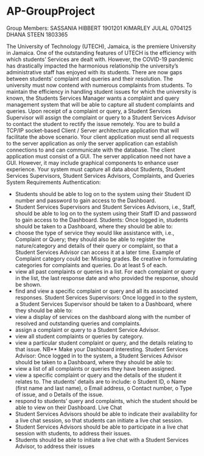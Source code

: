 # AP-GroupProject

Group Members:
SASSANIA HIBBERT 1901201
KIMARLEY JULAL 0704125
DHANA STEEN 1803365


The University of Technology (UTECH), Jamaica, is the premiere University in Jamaica. 
One of the outstanding features of UTECH is the efficiency with which students’ Services are 
dealt with. However, the COVID-19 pandemic has drastically impacted the harmonious 
relationship the university’s administrative staff has enjoyed with its students. There are 
now gaps between students’ complaint and queries and their resolution. The university must
now contend with numerous complaints from students. To maintain the efficiency in 
handling student issues for which the university is known, the Students Services Manager 
wants a complaint and query management system that will be able to capture all student
complaints and queries. Upon receipt of a complaint or query, a Student Services Supervisor
will assign the complaint or query to a Student Services Advisor to contact the student to 
rectify the issue remotely. 
You are to build a TCP/IP socket-based Client / Server architecture application that will 
facilitate the above scenario. Your client application must send all requests to the server 
application as only the server application can establish connections to and can 
communicate with the database. The client application must consist of a GUI. The server 
application need not have a GUI. However, it may include graphical components to enhance 
user experience. 
Your system must capture all data about Students, Student Services Supervisors, Student 
Services Advisors, Complaints, and Queries
System Requirements
Authentication:
- Students should be able to log on to the system using their Student ID number and 
password to gain access to the Dashboard.
- Student Services Supervisors and Student Services Advisors, i.e., Staff, should be 
able to log on to the system using their Staff ID and password to gain access to the 
Dashboard.
Students:
Once logged in, students should be taken to a Dashboard, where they should be able to:
- choose the type of service they would like assistance with, i.e., Complaint or Query; 
they should also be able to register the nature/category and details of their query or 
complaint, so that a Student Services Advisor can access it at a later time. Example 
of Complaint category could be: Missing grades. Be creative in formulating 
categories for complaints and queries. Do at least 5 of each. 
- view all past complaints or queries in a list. For each complaint or query in the list, 
the last response date and who provided the response, should be shown.
- find and view a specific complaint or query and all its associated responses.
Student Services Supervisors:
Once logged in to the system, a Student Services Supervisor should be taken to a 
Dashboard, where they should be able to:
- view a display of services on the dashboard along with the number of resolved and 
outstanding queries and complaints.
- assign a complaint or query to a Student Service Advisor.
- view all student complaints or queries by category.
- view a particular student complaint or query, and the details relating to that issue.
NB** Make your Dashboard interesting.
Student Services Advisor:
Once logged in to the system, a Student Services Advisor should be taken to a Dashboard, 
where they should be able to:
- view a list of all complaints or queries they have been assigned.
- view a specific complaint or query and the details of the student it relates to. The 
students’ details are to include:
o Student ID, 
o Name (first name and last name), 
o Email address, 
o Contact number, 
o Type of issue, and 
o Details of the issue.
- respond to students’ query and complaints, which the student should be able to 
view on their Dashboard.
Live Chat
- Student Services Advisors should be able to indicate their availability for a live chat 
session, so that students can initiate a live chat session.
- Student Services Advisors should be able to participate in a live chat session with 
students, to address their issues.
- Students should be able to initiate a live chat with a Student Services Advisor, to 
address their issues
